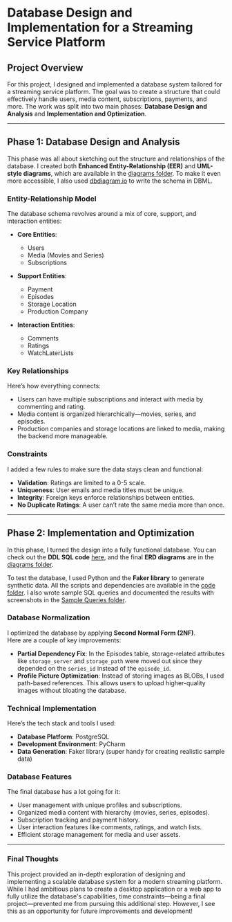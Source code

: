 # Database Design and Implementation for a Streaming Service Platform

## Project Overview
For this project, I designed and implemented a database system tailored for a streaming service platform. The goal was to create a structure that could effectively handle users, media content, subscriptions, payments, and more. The work was split into two main phases: **Database Design and Analysis** and **Implementation and Optimization**.

---

## Phase 1: Database Design and Analysis
This phase was all about sketching out the structure and relationships of the database. I created both **Enhanced Entity-Relationship (EER)** and **UML-style diagrams**, which are available in the [diagrams folder](https://github.com/Farid-Karimi/DB-Project/tree/master/Diagrams). To make it even more accessible, I also used [dbdiagram.io](https://dbdiagram.io/d/DB-Bonus-Project-phase-one-674b7223e9daa85aca3b9a09) to write the schema in DBML.

### Entity-Relationship Model
The database schema revolves around a mix of core, support, and interaction entities:  
- **Core Entities**:  
  - Users  
  - Media (Movies and Series)  
  - Subscriptions  

- **Support Entities**:  
  - Payment  
  - Episodes  
  - Storage Location  
  - Production Company  

- **Interaction Entities**:  
  - Comments  
  - Ratings  
  - WatchLaterLists  

### Key Relationships
Here’s how everything connects:  
- Users can have multiple subscriptions and interact with media by commenting and rating.  
- Media content is organized hierarchically—movies, series, and episodes.  
- Production companies and storage locations are linked to media, making the backend more manageable.  

### Constraints
I added a few rules to make sure the data stays clean and functional:  
- **Validation**: Ratings are limited to a 0-5 scale.  
- **Uniqueness**: User emails and media titles must be unique.  
- **Integrity**: Foreign keys enforce relationships between entities.  
- **No Duplicate Ratings**: A user can’t rate the same media more than once.  

---

## Phase 2: Implementation and Optimization
In this phase, I turned the design into a fully functional database. You can check out the **DDL SQL code** [here](https://github.com/Farid-Karimi/DB-Project/tree/master/Data%20Base/DDL%20Code), and the final **ERD diagrams** are in the [diagrams folder](https://github.com/Farid-Karimi/DB-Project/tree/master/Diagrams).

To test the database, I used Python and the **Faker library** to generate synthetic data. All the scripts and dependencies are available in the [code folder](https://github.com/Farid-Karimi/DB-Project/tree/master/Code). I also wrote sample SQL queries and documented the results with screenshots in the [Sample Queries folder](https://github.com/Farid-Karimi/DB-Project/tree/master/Data%20Base/Sample%20Queries).  

### Database Normalization
I optimized the database by applying **Second Normal Form (2NF)**.  
Here are a couple of key improvements:  
- **Partial Dependency Fix**: In the Episodes table, storage-related attributes like `storage_server` and `storage_path` were moved out since they depended on the `series_id` instead of the `episode_id`.  
- **Profile Picture Optimization**: Instead of storing images as BLOBs, I used path-based references. This allows users to upload higher-quality images without bloating the database.  

### Technical Implementation
Here’s the tech stack and tools I used:  
- **Database Platform**: PostgreSQL  
- **Development Environment**: PyCharm  
- **Data Generation**: Faker library (super handy for creating realistic sample data)  

### Database Features
The final database has a lot going for it:  
- User management with unique profiles and subscriptions.  
- Organized media content with hierarchy (movies, series, episodes).  
- Subscription tracking and payment history.  
- User interaction features like comments, ratings, and watch lists.  
- Efficient storage management for media and user assets.  

---

### Final Thoughts
This project provided an in-depth exploration of designing and implementing a scalable database system for a modern streaming platform. While I had ambitious plans to create a desktop application or a web app to fully utilize the database's capabilities, time constraints—being a final project—prevented me from pursuing this additional step. However, I see this as an opportunity for future improvements and development!
